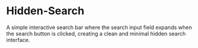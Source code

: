# Hidden-Search
A simple interactive search bar where the search input field expands when the search button is clicked, creating a clean and minimal hidden search interface.
